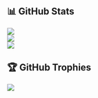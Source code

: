 ## 📊 GitHub Stats
![](https://github-readme-stats.vercel.app/api?username=mezdelex&theme=gruvbox&hide_border=false&include_all_commits=true&count_private=true&show=reviews,discussions_started,discussions_answered,prs_merged,prs_merged_percentage)<br/>
![](https://github-readme-streak-stats.herokuapp.com/?user=mezdelex&theme=gruvbox&hide_border=false)<br/>
![](https://github-readme-stats.vercel.app/api/top-langs/?username=mezdelex&theme=gruvbox&hide_border=false&include_all_commits=true&count_private=true&layout=compact&langs_count=20)

## 🏆 GitHub Trophies
![](https://github-profile-trophy.vercel.app/?username=mezdelex&theme=gruvbox&no-frame=false&bg=282828&margin-w=4)
